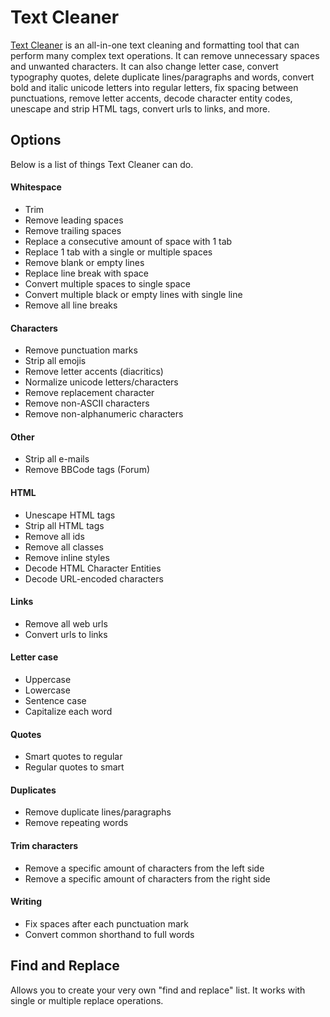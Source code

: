 # Text Cleaner

[Text Cleaner](https://textcleaner.net) is an all-in-one text cleaning and formatting tool that can perform many complex text operations. It can remove unnecessary spaces and unwanted characters. It can also change letter case, convert typography quotes, delete duplicate lines/paragraphs and words, convert bold and italic unicode letters into regular letters, fix spacing between punctuations, remove letter accents, decode character entity codes, unescape and strip HTML tags, convert urls to links, and more.

## Options
Below is a list of things Text Cleaner can do.

#### Whitespace
* Trim
* Remove leading spaces
* Remove trailing spaces
* Replace a consecutive amount of space with 1 tab
* Replace 1 tab with a single or multiple spaces
* Remove blank or empty lines
* Replace line break with space
* Convert multiple spaces to single space
* Convert multiple black or empty lines with single line
* Remove all line breaks

#### Characters
* Remove punctuation marks
* Strip all emojis
* Remove letter accents (diacritics)
* Normalize unicode letters/characters
* Remove replacement character
* Remove non-ASCII characters
* Remove non-alphanumeric characters

#### Other
* Strip all e-mails
* Remove BBCode tags (Forum)

#### HTML
* Unescape HTML tags
* Strip all HTML tags
* Remove all ids
* Remove all classes
* Remove inline styles
* Decode HTML Character Entities
* Decode URL-encoded characters

#### Links
* Remove all web urls
* Convert urls to links

#### Letter case
* Uppercase
* Lowercase
* Sentence case
* Capitalize each word

#### Quotes
* Smart quotes to regular
* Regular quotes to smart

#### Duplicates
* Remove duplicate lines/paragraphs
* Remove repeating words

#### Trim characters
* Remove a specific amount of characters from the left side
* Remove a specific amount of characters from the right side

#### Writing
* Fix spaces after each punctuation mark
* Convert common shorthand to full words

## Find and Replace
Allows you to create your very own "find and replace" list. It works with single or multiple replace operations.

